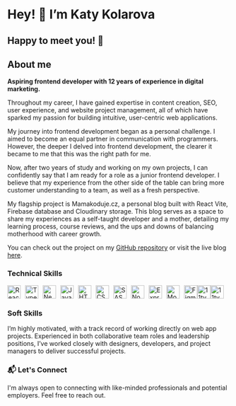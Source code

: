 # Hey! 🦩 I’m Katy Kolarova

## Happy to meet you! 🌷 

## About me

**Aspiring frontend developer with 12 years of experience in digital marketing.**

Throughout my career, I have gained expertise in content creation, SEO, user experience, and website project management, all of which have sparked my passion for building intuitive, user-centric web applications.

My journey into frontend development began as a personal challenge. I aimed to become an equal partner in communication with programmers. However, the deeper I delved into frontend development, the clearer it became to me that this was the right path for me.

Now, after two years of study and working on my own projects, I can confidently say that I am ready for a role as a junior frontend developer. I believe that my experience from the other side of the table can bring more customer understanding to a team, as well as a fresh perspective.

My flagship project is Mamakoduje.cz, a personal blog built with React Vite, Firebase database and Cloudinary storage. This blog serves as a space to share my experiences as a self-taught developer and a mother, detailing my learning process, course reviews, and the ups and downs of balancing motherhood with career growth.

You can check out the project on my [GitHub repository](https://github.com/katykola/mama-koduje) or visit the live blog [here](https://mamakoduje-cc7d1.web.app/).

### Technical Skills

<div style="display: flex; align-items: center;">
  <img src="https://cdn.jsdelivr.net/gh/devicons/devicon/icons/react/react-original.svg" 
     alt="React" 
     width="30" 
     height="30" 
     style="margin-right: 10px;" />
  <img src="https://cdn.jsdelivr.net/gh/devicons/devicon/icons/typescript/typescript-original.svg" 
     alt="TypeScript" 
     width="30" 
     height="30" 
     style="margin-right: 10px;" />
  <img src="https://cdn.jsdelivr.net/gh/devicons/devicon/icons/nextjs/nextjs-original.svg" alt="Next.js" width="30" height="30" style="margin-right: 10px;"/>
  <img src="https://cdn.jsdelivr.net/gh/devicons/devicon/icons/javascript/javascript-original.svg" alt="JavaScript" width="30" height="30" style="margin-right: 10px;"/>
  <img src="https://cdn.jsdelivr.net/gh/devicons/devicon/icons/html5/html5-original.svg" alt="HTML" width="30" height="30" style="margin-right: 10px;"/>
  <img src="https://cdn.jsdelivr.net/gh/devicons/devicon/icons/css3/css3-original.svg" alt="CSS" width="30" height="30" style="margin-right: 10px;"/>
  <img src="https://cdn.jsdelivr.net/gh/devicons/devicon/icons/sass/sass-original.svg" alt="SASS" width="30" height="30" style="margin-right: 10px;"/>
  <img src="https://cdn.jsdelivr.net/gh/devicons/devicon/icons/nodejs/nodejs-original.svg" alt="Node.js" width="30" height="30" style="margin-right: 10px;"/>
  <img src="https://cdn.jsdelivr.net/gh/devicons/devicon/icons/express/express-original.svg" alt="Express" width="30" height="30" style="margin-right: 10px;"/>
  <img src="https://cdn.jsdelivr.net/gh/devicons/devicon/icons/mongodb/mongodb-original.svg" alt="MongoDB" width="30" height="30" style="margin-right: 10px;"/>
  <img src="https://cdn.jsdelivr.net/gh/devicons/devicon/icons/figma/figma-original.svg" alt="Figma" width="30" height="30" />
  <img src="https://www.11ty.dev/img/logo-github.svg" alt="11ty" width="30" height="30" />
  <img src="https://github.com/user-attachments/assets/ea765202-a394-4378-9e93-561230ed0419" alt="11ty" width="30" height="30" />


</svg>
</div>

### Soft Skills

I’m highly motivated, with a track record of working directly on web app projects. Experienced in both collaborative team roles and leadership positions, I’ve worked closely with designers, developers, and project managers to deliver successful projects.

### 📬 Let's Connect

I'm always open to connecting with like-minded professionals and potential employers. Feel free to reach out.
